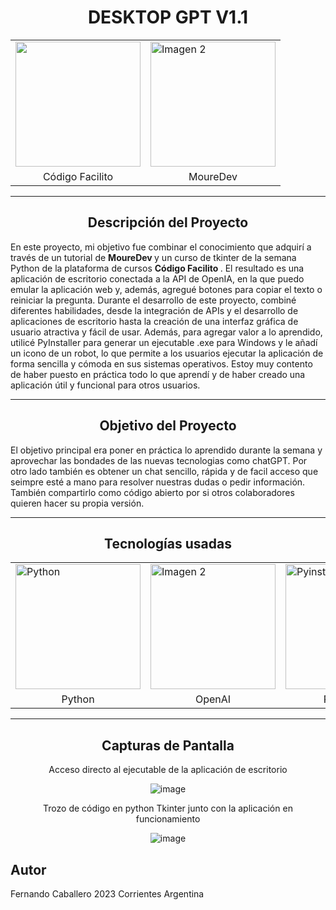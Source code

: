 <h1 align="center"> DESKTOP GPT V1.1</h1>

<div align="center">
<table>
  <tr>
    <td><img src="https://codigofacilito.com/assets/iso-114f4aa86ce46b3c3b2040343eb915624cb2a54be54e1f8a59807ff3c4d1eb4b.png" width="200"></td>
    <td><img src="https://cdn.popsy.co/images/https%3A%2F%2Fwww.notion.so%2Fimage%2Fhttps%253A%252F%252Fs3-us-west-2.amazonaws.com%252Fsecure.notion-static.com%252F5cfd11db-2611-4d4b-9e8e-18921aa0e0ca%252Flogo_min.png%3Ftable%3Dblock%26id%3D229e25e2-802c-434b-89ee-0f7584dc9e30%26cache%3Dv2?width=1500&optimizer=image" alt="Imagen 2" width=200></td>
  </tr>
    <tr align="center">
    <td>Código Facilito</td>
    <td>MoureDev</td>
  </tr>
</table>
</div>

<hr>

<h2 align="center"> Descripción del Proyecto </h2>

<p>
En este proyecto, mi objetivo fue combinar el conocimiento que adquirí a través de un tutorial de <b color="red"> MoureDev </b> y un curso de tkinter de la semana Python de 
la plataforma de cursos <b color="red"> Código Facilito </b>. El resultado es una aplicación de escritorio conectada a la API de OpenIA, en la que puedo emular la aplicación web y, 
además, agregué botones para copiar el texto o reiniciar la pregunta. Durante el desarrollo de este proyecto, combiné diferentes habilidades, desde la integración de 
APIs y el desarrollo de aplicaciones de escritorio hasta la creación de una interfaz gráfica de usuario atractiva y fácil de usar. Además, para agregar valor a lo aprendido,
utilicé PyInstaller para generar un ejecutable .exe para Windows y le añadí un icono de un robot, lo que permite a los usuarios ejecutar la aplicación de forma sencilla y cómoda en sus 
sistemas operativos. Estoy muy contento de haber puesto en práctica todo lo que aprendí y de haber creado una aplicación útil y funcional para otros usuarios.
</p>
<hr>

<h2 align="center"> Objetivo del Proyecto </h2>
<p>
  El objetivo principal era poner en práctica lo aprendido durante la semana y aprovechar las bondades de las nuevas tecnologias como chatGPT.
  Por otro lado también es obtener un chat sencillo, rápida y de facil acceso que seimpre esté a mano para resolver nuestras dudas o pedir información.
  También compartirlo como código abierto por si otros colaboradores quieren hacer su propia versión.
</p>
<hr>
<h2 align="center"> Tecnologías usadas </h2>
<div align="center">
<table>
  <tr>
    <td><img src="https://cdn4.iconfinder.com/data/icons/logos-and-brands/512/267_Python_logo-512.png" width="200" alt="Python"></td>
    <td><img src="https://pbs.twimg.com/media/Fn5vzFqWAAsB_VG.png:large" alt="Imagen 2" width=200 alt="OpenAI"></td>
    <td><img src="https://image.pngaaa.com/174/4152174-middle.png" width="200" alt="Pyinstaller"></td>
    <td><img src="https://www.skillseekho.com/wp-content/uploads/2022/09/tkinter-logo.png" width="200" alt="Tkinter"></td>
  </tr>
  <tr align="center">
    <td>Python</td>
    <td>OpenAI</td>
    <td>Pyinstaller</td>
    <td>Tkinter</td>
  </tr>
</table>
</div>

<hr>

<h2 align="center"> Capturas de Pantalla </h2>

<div align="center">

<p>Acceso directo al ejecutable de la aplicación de escritorio</p>

![image](https://user-images.githubusercontent.com/54701174/224603113-3b005816-6f7d-4dd7-b8cf-2d7c9dc33eaa.png)

<p>Trozo de código en python Tkinter junto con la aplicación en funcionamiento</p>

![image](https://user-images.githubusercontent.com/54701174/224603206-6f35ca58-891e-4751-ba12-9b17e86ba572.png)

</div>

## Autor

Fernando Caballero 2023 Corrientes Argentina
